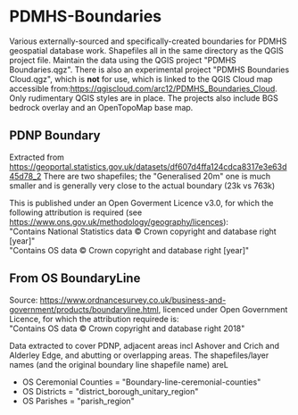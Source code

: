 # PDMHS-Boundaries
Various externally-sourced and specifically-created boundaries for PDMHS geospatial database work.
Shapefiles all in the same directory as the QGIS project file. Maintain the data using the QGIS project "PDMHS Boundaries.qgz". There is also an experimental project "PDMHS Boundaries Cloud.qgz", which is __not__ for use, which is linked to the QGIS Cloud map accessible from:https://qgiscloud.com/arc12/PDMHS_Boundaries_Cloud. Only rudimentary QGIS styles are in place. The projects also include BGS bedrock overlay and an OpenTopoMap base map.

## PDNP Boundary
Extracted from https://geoportal.statistics.gov.uk/datasets/df607d4ffa124cdca8317e3e63d45d78_2
There are two shapefiles; the "Generalised 20m" one is much smaller and is generally very close to the actual boundary (23k vs 763k)

This is published under an Open Goverment Licence v3.0, for which the following attribution is required (see https://www.ons.gov.uk/methodology/geography/licences):  
"Contains National Statistics data © Crown copyright and database right [year]"  
"Contains OS data © Crown copyright and database right [year]"

## From OS BoundaryLine
Source: https://www.ordnancesurvey.co.uk/business-and-government/products/boundaryline.html, licenced under Open Government Licence, for which the attribution requirede is:  
"Contains OS data © Crown copyright and database right 2018"

Data extracted to cover PDNP, adjacent areas incl Ashover and Crich and Alderley Edge, and abutting or overlapping areas. The shapefiles/layer names (and the original boundary line shapefile name) areL
- OS Ceremonial Counties = "Boundary-line-ceremonial-counties"
- OS Districts = "district_borough_unitary_region"
- OS Parishes = "parish_region"
